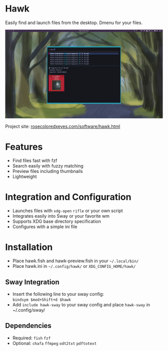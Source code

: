 # Hawk
Easily find and launch files from the desktop. Dmenu for your files.

![Screenshot](docs/screenshot1.webp) 

Project site: [rosecoloredxeyes.com/software/hawk.html](rosecoloredxeyes.com/software/hawk.html)
# Features
- Find files fast with fzf
- Search easily with fuzzy matching
- Preview files including thumbnails
- Lightweight

# Integration and Configuration
- Launches files with `xdg-open` `rifle` or your own script
- Integrates easily into Sway or your favorite wm
- Supports XDG base directory specification
- Configures with a simple ini file

# Installation
- Place hawk.fish and hawk-preview.fish in your  `~/.local/bin/`
- Place hawk.ini in `~/.config/hawk/` or `XDG_CONFIG_HOME/hawk/`

## Sway Integration
- Insert the following line to your sway config:\
    `bindsym $mod+Shift+d $hawk`
- Add `include hawk-sway` to your sway config and place `hawk-sway` in ~/.config/sway/

## Dependencies
- Required: `fish` `fzf`
- Optional: `chafa` `ffmpeg` `odt2txt` `pdftotext`

